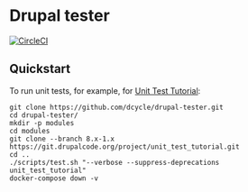 Drupal tester
=====

[![CircleCI](https://circleci.com/gh/dcycle/drupal-tester.svg?style=svg)](https://circleci.com/gh/dcycle/drupal-tester)

Quickstart
-----

To run unit tests, for example, for [Unit Test Tutorial](https://www.drupal.org/project/unit_test_tutorial):

    git clone https://github.com/dcycle/drupal-tester.git
    cd drupal-tester/
    mkdir -p modules
    cd modules
    git clone --branch 8.x-1.x https://git.drupalcode.org/project/unit_test_tutorial.git
    cd ..
    ./scripts/test.sh "--verbose --suppress-deprecations unit_test_tutorial"
    docker-compose down -v
